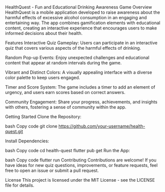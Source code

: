 HealthQuest - Fun and Educational Drinking Awareness Game
Overview
HealthQuest is a mobile application developed to raise awareness about the harmful effects of excessive alcohol consumption in an engaging and entertaining way. The app combines gamification elements with educational content, creating an interactive experience that encourages users to make informed decisions about their health.

Features
Interactive Quiz Gameplay: Users can participate in an interactive quiz that covers various aspects of the harmful effects of drinking.

Random Pop-up Events: Enjoy unexpected challenges and educational content that appear at random intervals during the game.

Vibrant and Distinct Colors: A visually appealing interface with a diverse color palette to keep users engaged.

Timer and Score System: The game includes a timer to add an element of urgency, and users earn scores based on correct answers.

Community Engagement: Share your progress, achievements, and insights with others, fostering a sense of community within the app.

Getting Started
Clone the Repository:

bash
Copy code
git clone https://github.com/your-username/health-quest.git

Install Dependencies:

bash
Copy code
cd health-quest
flutter pub get
Run the App:

bash
Copy code
flutter run
Contributing
Contributions are welcome! If you have ideas for new quiz questions, improvements, or feature requests, feel free to open an issue or submit a pull request.

License
This project is licensed under the MIT License - see the LICENSE file for details.
